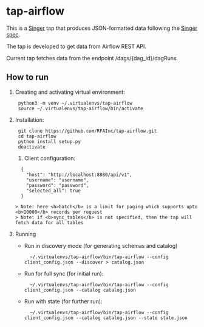 # tap-airflow

This is a [Singer](https://singer.io) tap that produces JSON-formatted data
following the [Singer
spec](https://github.com/singer-io/getting-started/blob/master/SPEC.md).

The tap is developed to get data from Airflow REST API.

Current tap fetches data from the endpoint /dags/{dag_id}/dagRuns.  

## How to run
1. Creating and activating virtual environment:
    
        python3 -m venv ~/.virtualenvs/tap-airflow
        source ~/.virtualenvs/tap-airflow/bin/activate

2. Installation:

        git clone https://github.com/RFAInc/tap-airflow.git
        cd tap-airflow
        python install setup.py
        deactivate

   1. Client configuration:
    ```
      {
        "host": "http://localhost:8080/api/v1",
        "username": "username",
        "password": "password",
        "selected_all": true
      }
    ```
       > Note: here <b>batch</b> is a limit for paging which supports upto <b>10000</b> records per request
       > Note: if <b>sync_tables</b> is not specified, then the tap will fetch data for all tables

3. Running
    
    * Run in discovery mode (for generating schemas and catalog)

            ~/.virtualenvs/tap-airflow/bin/tap-airflow --config client_config.json --discover > catalog.json

    * Run for full sync (for initial run):

            ~/.virtualenvs/tap-airflow/bin/tap-airflow --config client_config.json --catalog catalog.json

    * Run with state (for further run):

            ~/.virtualenvs/tap-airflow/bin/tap-airflow --config client_config.json --catalog catalog.json --state state.json
    
